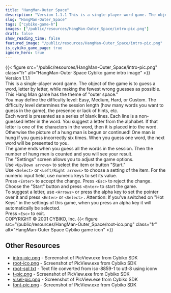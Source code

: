 ```yaml
---
title: "HangMan-Outer Space"
description: "Version 1.1.1 This is a single-player word game. The object of the game is to guess a word, letter by letter, while making the fewest wrong guesses as possible. This Hang Man game has the theme of \"outer space.\" You may define the difficulty level: Easy, Medium, Hard, or Custom..."
slug: "HangMan-Outer_Space"
tags: ["cybiko-game-h"]
images: ["/public/resources/HangMan-Outer_Space/intro-pic.png"]
draft: false
show_reading_time: false
featured_image: "/public/resources/HangMan-Outer_Space/intro-pic.png"
is_cybiko_game_page: true
ignore_hero: true
---
```

{{< figure src="/public/resources/HangMan-Outer_Space/intro-pic.png" class="fr" alt="HangMan-Outer Space Cybiko game intro image" >}}
Version 1.1.1 \
This is a single-player word game. The object of the game is to guess a word, letter by letter, while making the fewest wrong guesses as possible. This Hang Man game has the theme of "outer space." \
You may define the difficulty level: Easy, Medium, Hard, or Custom. The difficulty level determines the session length (how many words you want to guess in the game), the presence or lack of hints, etc.  \
Each word is presented as a series of blank lines. Each line is a non-guessed letter in the word. You suggest a letter from the alphabet. If that letter is one of the characters in the word, then it is placed into the word. Otherwise the picture of a hung man is begun or continued! One man is hung if you guess incorrectly six times. When you guess one word, the next word will be presented to you.  \
The game ends when you guess all the words in the session. Then the number of hung men is counted and you will see your result. \
The "Settings" screen allows you to adjust the game options. \
Use `<Up/Down arrows>`  to select the item or button "Start." \
Use `<Select>`  or `<Left/Right arrows>`  to choose a setting of the item. For the numeric input field, use numeric keys to set its value. \
Press `<Enter>`  to accept the change. Press `<Esc>`  to reject the change. \
Choose the "Start" button and press `<Enter>`  to start the game. \
To suggest a letter, use `<Arrows>`  or press the alpha key to set the pointer over it and press `<Enter>`  or `<Select>` . Attention: If you've switched on "Hot Keys" in the settings of this game, when you press an alpha key it will automatically be selected. \
Press `<Esc>`  to exit. \
COPYRIGHT © 2001 CYBIKO, Inc. {{< figure src="/public/resources/HangMan-Outer_Space/root-ico.png" class="fr" alt="HangMan-Outer Space Cybiko game icon" >}}

## Other Resources
* [intro-pic.png](/public/resources/HangMan-Outer_Space/intro-pic.png) - Screenshot of PicView.exe from Cybiko SDK
* [root-ico.png](/public/resources/HangMan-Outer_Space/root-ico.png) - Screenshot of PicView.exe from Cybiko SDK
* [root-spl.txt](/public/resources/HangMan-Outer_Space/root-spl.txt) - Text file converted from iso-8859-1 to utf-8 using iconv
* [t-pic.png](/public/resources/HangMan-Outer_Space/t-pic.png) - Screenshot of PicView.exe from Cybiko SDK
* [visel-pic.png](/public/resources/HangMan-Outer_Space/visel-pic.png) - Screenshot of PicView.exe from Cybiko SDK
* [font-pic.png](/public/resources/HangMan-Outer_Space/font-pic.png) - Screenshot of PicView.exe from Cybiko SDK
